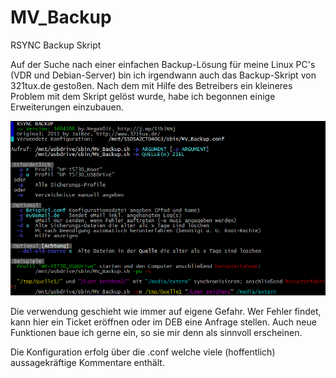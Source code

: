 # MV_Backup
RSYNC Backup Skript

Auf der Suche nach einer einfachen Backup-Lösung für meine Linux PC's (VDR und Debian-Server) bin ich irgendwann auch das Backup-Skript von 321tux.de gestoßen. Nach dem mit Hilfe des Betreibers ein kleineres Problem mit dem Skript gelöst wurde, habe ich begonnen einige Erweiterungen einzubauen.

![Hilfe](help.png)

Die verwendung geschieht wie immer auf eigene Gefahr. Wer Fehler findet, kann hier ein Ticket eröffnen oder im DEB eine Anfrage stellen. Auch neue Funktionen baue ich gerne ein, so sie mir denn als sinnvoll erscheinen.

Die Konfiguration erfolg über die .conf welche viele (hoffentlich) aussagekräftige Kommentare enthält.

